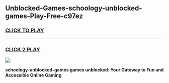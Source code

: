 
## Unblocked-Games-schoology-unblocked-games-Play-Free-c97ez
<h3>
<a href="https://premium76.site?title=schoology-unblocked-games&ref=09A">CLICK TO PLAY</a></h3>
<hr>

<h3>
<a href="https://premium76.site?title=schoology-unblocked-games&ref=09A">CLICK 2 PLAY</a>
  
</h3>

<a href="https://premium76.site?title=schoology-unblocked-games&ref=09A"><img src="https://clearcache.store/games.png"></a>


**schoology-unblocked-games games unblocked: Your Gateway to Fun and Accessible Online Gaming**
